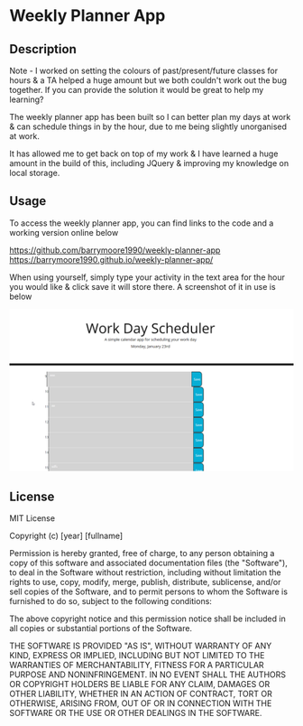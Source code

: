 # Weekly Planner App

## Description

Note - I worked on setting the colours of past/present/future classes for hours & a TA helped a huge amount but we both couldn't work out the bug together. If you can provide the solution it would be great to help my learning?

The weekly planner app has been built so I can better plan my days at work & can schedule things in by the hour, due to me being slightly unorganised at work.

It has allowed me to get back on top of my work & I have learned a huge amount in the build of this, including JQuery & improving my knowledge on local storage.

## Usage

To access the weekly planner app, you can find links to the code and a working version online below

https://github.com/barrymoore1990/weekly-planner-app
https://barrymoore1990.github.io/weekly-planner-app/

When using yourself, simply type your activity in the text area for the hour you would like & click save it will store there. A screenshot of it in use is below

![ScreenShot](assets/images/screenshot.png)

## License

MIT License

Copyright (c) [year] [fullname]

Permission is hereby granted, free of charge, to any person obtaining a copy
of this software and associated documentation files (the "Software"), to deal
in the Software without restriction, including without limitation the rights
to use, copy, modify, merge, publish, distribute, sublicense, and/or sell
copies of the Software, and to permit persons to whom the Software is
furnished to do so, subject to the following conditions:

The above copyright notice and this permission notice shall be included in all
copies or substantial portions of the Software.

THE SOFTWARE IS PROVIDED "AS IS", WITHOUT WARRANTY OF ANY KIND, EXPRESS OR
IMPLIED, INCLUDING BUT NOT LIMITED TO THE WARRANTIES OF MERCHANTABILITY,
FITNESS FOR A PARTICULAR PURPOSE AND NONINFRINGEMENT. IN NO EVENT SHALL THE
AUTHORS OR COPYRIGHT HOLDERS BE LIABLE FOR ANY CLAIM, DAMAGES OR OTHER
LIABILITY, WHETHER IN AN ACTION OF CONTRACT, TORT OR OTHERWISE, ARISING FROM,
OUT OF OR IN CONNECTION WITH THE SOFTWARE OR THE USE OR OTHER DEALINGS IN THE
SOFTWARE.
